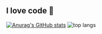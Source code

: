 ## I love code 👋

[![Anurag's GitHub stats](https://github-readme-stats.vercel.app/api?username=hoangvinh261999)](https://github.com/hoangvinh261999/github-readme-stats)
<img alt="top langs" src="https://github-readme-stats.vercel.app/api/top-langs/?username=hoangvinh261999&layout=donut-vertical)](https://github.com/hoangvinh261999/github-readme-stats"/>
